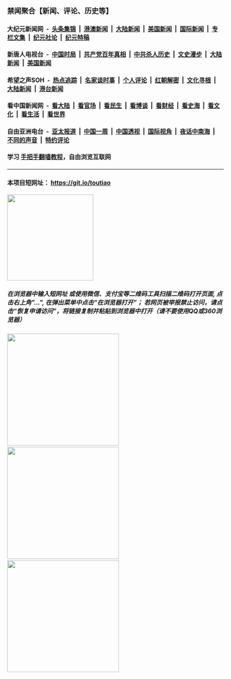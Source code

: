 ### 禁闻聚合【新闻、评论、历史等】

#### 大纪元新闻网 &nbsp;-&nbsp; [头条集锦](indexes/E头条集锦.md?t=02150555) &nbsp;|&nbsp; [港澳新闻](indexes/E港澳新闻.md?t=02150555)  &nbsp;|&nbsp; [大陆新闻](indexes/E大陆新闻.md?t=02150555) &nbsp;|&nbsp; [美国新闻](indexes/E美国新闻.md?t=02150555) &nbsp;|&nbsp; [国际新闻](indexes/E国际新闻.md?t=02150555) &nbsp;|&nbsp; [专栏文集](indexes/E专栏文集.md?t=02150555) &nbsp;|&nbsp; [纪元社论](indexes/E纪元社论.md?t=02150555) &nbsp;|&nbsp; [纪元特稿](indexes/E纪元特稿.md?t=02150555) 

#### 新唐人电视台 &nbsp;-&nbsp; [中国时局](indexes/N中国时局.md?t=02150555) &nbsp;|&nbsp; [共产党百年真相](indexes/N共产党百年真相.md?t=02150555) &nbsp;|&nbsp; [中共杀人历史](indexes/N中共杀人历史.md?t=02150555) &nbsp;|&nbsp; [文史漫步](indexes/N文史漫步.md?t=02150555) &nbsp;|&nbsp; [大陆新闻](indexes/N大陆新闻.md?t=02150555) &nbsp;|&nbsp; [美国新闻](indexes/N美国新闻.md?t=02150555)

#### 希望之声SOH &nbsp;-&nbsp; [热点追踪](indexes/H热点追踪.md?t=02150555) &nbsp;|&nbsp; [名家谈时事](indexes/H名家谈时事.md?t=02150555) &nbsp;|&nbsp; [个人评论](indexes/H个人评论.md?t=02150555)  &nbsp;|&nbsp; [红朝解密](indexes/H红朝解密.md?t=02150555) &nbsp;|&nbsp; [文化寻根](indexes/H文化寻根.md?t=02150555) &nbsp;|&nbsp; [大陆新闻](indexes/H大陆新闻.md?t=02150555) &nbsp;|&nbsp; [港台新闻](indexes/H港台新闻.md?t=02150555)

#### 看中国新闻网 &nbsp;-&nbsp; [看大陆](indexes/S看大陆.md?t=02150555) &nbsp;|&nbsp; [看官场](indexes/S看官场.md?t=02150555) &nbsp;|&nbsp; [看民生](indexes/S看民生.md?t=02150555)  &nbsp;|&nbsp; [看博谈](indexes/S看博谈.md?t=02150555) &nbsp;|&nbsp; [看财经](indexes/S看财经.md?t=02150555) &nbsp;|&nbsp; [看史海](indexes/S看史海.md?t=02150555) &nbsp;|&nbsp; [看文化](indexes/S看文化.md?t=02150555) &nbsp;|&nbsp; [看生活](indexes/S看生活.md?t=02150555) &nbsp;|&nbsp; [看世界](indexes/S看世界.md?t=02150555)

#### 自由亚洲电台 &nbsp;-&nbsp; [亚太报道](indexes/R亚太报道.md?t=02150555) &nbsp;|&nbsp; [中国一周](indexes/R中国一周.md?t=02150555) &nbsp;|&nbsp; [中国透视](indexes/R中国透视.md?t=02150555)  &nbsp;|&nbsp; [国际视角](indexes/R国际视角.md?t=02150555) &nbsp;|&nbsp; [夜话中南海](indexes/R夜话中南海.md?t=02150555) &nbsp;|&nbsp; [不同的声音](indexes/R不同的声音.md?t=02150555) &nbsp;|&nbsp; [特约评论](indexes/R特约评论.md?t=02150555)

#### 学习 [手把手翻墙教程](https://github.com/gfw-breaker/guides/wiki)，自由浏览互联网

----

#### 本项目短网址： https://git.io/toutiao
<img src="https://raw.githubusercontent.com/gfw-breaker/banned-news/master/scripts/img/qr.png" width="200px"/>  

##### 在浏览器中输入短网址 或使用微信、支付宝等二维码工具扫描二维码打开页面, 点击右上角"...", 在弹出菜单中点击“在浏览器打开”； 若网页被举报禁止访问，请点击“恢复申请访问”，将链接复制并粘贴到浏览器中打开（请不要使用QQ或360浏览器）

<img src="https://raw.githubusercontent.com/gfw-breaker/banned-news/master/scripts/img/1.png" width="260px"/> &nbsp; <img src="https://raw.githubusercontent.com/gfw-breaker/banned-news/master/scripts/img/2.png" width="260px"/> &nbsp; <img src="https://raw.githubusercontent.com/gfw-breaker/banned-news/master/scripts/img/3.png" width="260px"/>
